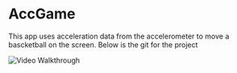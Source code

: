 # AccGame
This app uses acceleration data from the accelerometer to move a bascketball on the screen.
Below is the git for the project

<img src='http://g.recordit.co/5IqqPHcEfJ.gif' title='Video Walkthrough' width='' alt='Video Walkthrough' />

